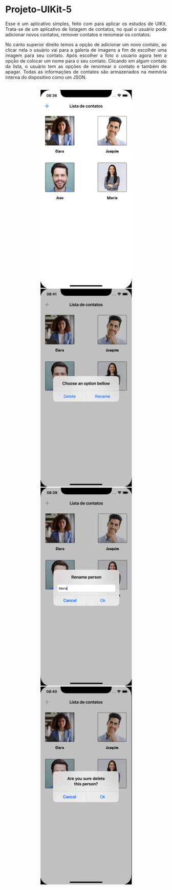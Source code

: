 <div align ="justify">

#  Projeto-UIKit-5

Esse é um aplicativo simples, feito com para aplicar os estudos de UIKit. Trata-se de um aplicativo de listagem de contatos, no qual o usuário pode adicionar novos contatos, remover contatos e renomear os contatos.

No canto superior direito temos a opção de adicionar um novo contato, ao clicar nela o usuário vai para a galeria de imagens a fim de escolher uma imagem para seu contato. Após escolher a foto o usuario agora tem a opção de colocar um nome para o seu contato. Clicando em algum contato da lista, o usuário tem as opções de renomear o contato e também de apagar. Todas as informações de contatos são armazenados na memória interna do dispositivo como um JSON.



<br>
<div align="center">
<img src="imagens/tela inicial.png" alt="photo" width="285" height="617'">
<img src="imagens/tela opções.png" alt="photo" width="285" height="617'">
<br>
<img src="imagens/tela renomear.png" alt="photo" width="285" height="617'">
<img src="imagens/tela delete.png" alt="photo" width="285" height="617'">
</div>
